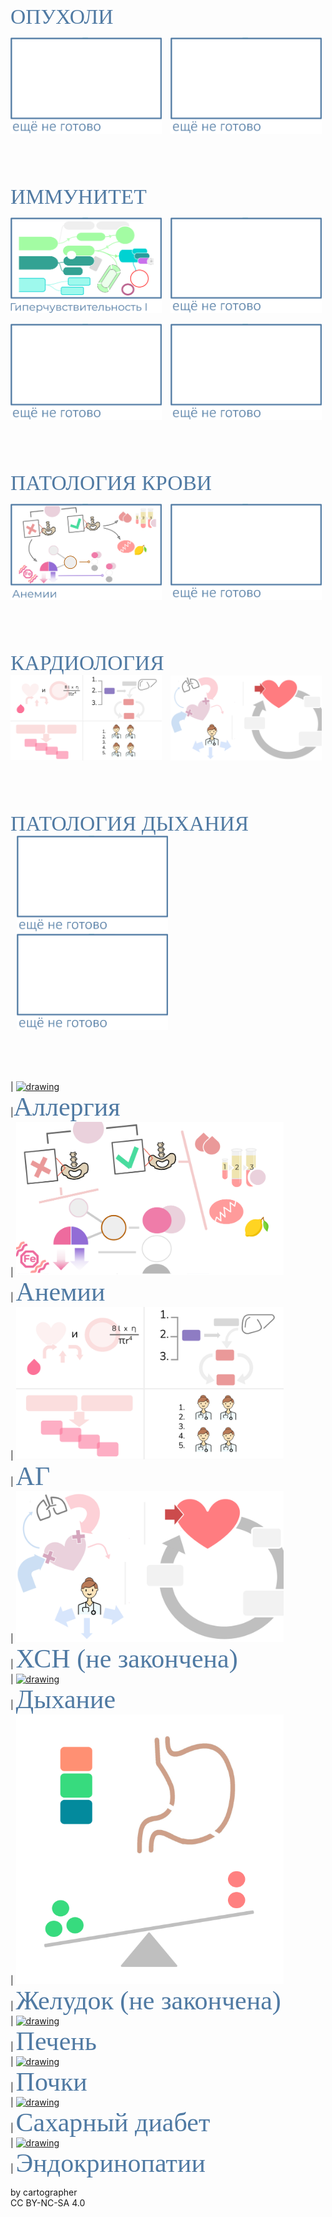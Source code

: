 
<head>
<link rel="preconnect" href="https://fonts.googleapis.com">
<link rel="preconnect" href="https://fonts.gstatic.com" crossorigin>
<link href="https://fonts.googleapis.com/css2?family=Comfortaa:wght@300..700&display=swap" rel="stylesheet">
<link rel="stylesheet" href="https://fonts.googleapis.com/css?family=Open+Sans&display=swap">  
</head>



<span style="color: #507AA3; font-family: Comfortaa; font-size: 240%;">ОПУХОЛИ</span>  <br/>

[<img src="./обложка не готово.png" alt="drawing" width="48%">](1_Аllergy.md)
[<img style='margin-left:2%' src="./обложка не готово.png" alt="drawing" width="48%">](1_Аllergy.md)

<br/>
<br/>
<br/>




<span style="color: #507AA3; font-family: Comfortaa; font-size: 240%;">ИММУНИТЕТ</span>  <br/>

[<img src="./обложка гипер-1.png" alt="drawing" width="48%">](1_Аllergy.md)
[<img style='margin-left:2%' src="./обложка не готово.png" alt="drawing" width="48%">](1_Аllergy.md)<br/>

[<img src="./обложка не готово.png" alt="drawing" width="48%">](1_Аllergy.md)
[<img style='margin-left:2%' src="./обложка не готово.png" alt="drawing" width="48%">](1_Аllergy.md)


<br/>
<br/>
<br/>





<span style="color: #507AA3; font-family: Comfortaa; font-size: 240%;">ПАТОЛОГИЯ КРОВИ</span>  <br/>

[<img src="./обложка анемии.png" alt="drawing" width="48%"/>](2_blood.md) 
[<img style='margin-left:2%' src="./обложка не готово.png" alt="drawing" width="48%">](1_Аllergy.md)

<br/>
<br/>
<br/>






<span style="color: #507AA3; font-family: Comfortaa; font-size: 240%;">КАРДИОЛОГИЯ</span>  <br/>
[<img src="./обложка BP.png" alt="drawing" width="48%"/>](3_BP.md) [<img style='margin-left:2%' src="./обложка_HF.png" alt="drawing" width="48%"/>](4_HF.md)

<br/>
<br/>
<br/>

<span style="color: #507AA3; font-family: Comfortaa; font-size: 240%;">ПАТОЛОГИЯ ДЫХАНИЯ</span>  <br/>
[<img style='margin-left:2%' src="./обложка не готово.png" alt="drawing" width="48%">]() [<img style='margin-left:2%' src="./обложка не готово.png" alt="drawing" width="48%">]()

<br/>
<br/>
<br/>










| [<img src="./аллергия обложка.png" alt="drawing" width="85%"/>](1_Аllergy.md)      <br/> |<span style="color: #507AA3; font-family: Corbel Light; font-size: 300%;">Аллергия</span>  <br/>| [<img src="./анемии обложка.png" alt="drawing" width="85%"/>](2_blood.md)       <br/>
| <span style="color: #507AA3; font-family: Corbel Light; font-size: 300%;">Анемии</span> <br/>
| [<img src="./обложка BP.png" alt="drawing" width="85%"/>](3_BP.md)     <br/> 
| <span style="color: #507AA3; font-family: Corbel Light; font-size: 300%;">АГ</span> <br/>
| [<img src="./обложка_HF.png" alt="drawing" width="85%"/>](4_HF.md)     <br/> 
| <span style="color: #507AA3; font-family: Corbel Light; font-size: 300%;">ХСН (не закончена)</span> <br/> 
| [<img src="./не готово.png" alt="drawing" width="85%"/>]()     <br/> 
| <span style="color: #507AA3; font-family: Corbel Light; font-size: 300%;">Дыхание</span> <br/>
| [<img src="./6_GI-обложка.png" alt="drawing" width="85%"/>](6_GI.md)     <br/> 
| <span style="color: #507AA3; font-family: Corbel Light; font-size: 300%;">Желудок (не закончена)</span> <br/>
| [<img src="./не готово.png" alt="drawing" width="85%"/>]()     <br/> 
| <span style="color: #507AA3; font-family: Corbel Light; font-size: 300%;">Печень</span> <br/>
| [<img src="./не готово.png" alt="drawing" width="85%"/>]()     <br/> 
| <span style="color: #507AA3; font-family: Corbel Light; font-size: 300%;">Почки</span> <br/>
| [<img src="./не готово.png" alt="drawing" width="85%"/>]()     <br/> 
| <span style="color: #507AA3; font-family: Corbel Light; font-size: 300%;">Сахарный диабет</span> <br/>
| [<img src="./не готово.png" alt="drawing" width="85%"/>]()     <br/> 
| <span style="color: #507AA3; font-family: Corbel Light; font-size: 300%;">Эндокринопатии</span> <br/>


<footer>           
by cartographer<br/> 
CC BY-NC-SA 4.0
</footer>


